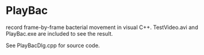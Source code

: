 # PlayBac
record frame-by-frame bacterial movement in visual C++.
TestVideo.avi and PlayBac.exe are included to see the result.

See PlayBacDlg.cpp for source code.
